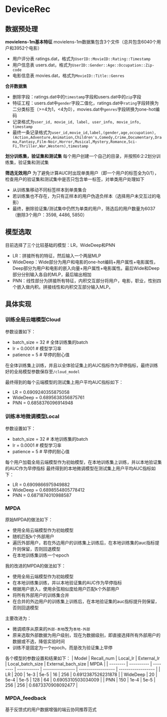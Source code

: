# DeviceRec

## 数据预处理
**movielens-1m基本特征**
movielens-1m数据集包含3个文件（总共包含6040个用户和3952个电影）
- 用户评分表 ratings.dat，格式为`UserID::MovieID::Rating::Timestamp`
- 用户信息表 users.dat，格式为`UserID::Gender::Age::Occupation::Zip-code`
- 电影信息表 movies.dat，格式为`MovieID::Title::Genres`

**合并数据集**
- 删除字段：ratings.dat中的`timestamp`字段和users.dat中的`zip`字段
- 特征工程：users.dat中`gender`字段二值化，ratings.dat中`rating`字段转换为二分类标签（>=4为1，<4为0），movies.dat中`genres`字段转换为one-hot编码
- 记录格式为`user_id, movie_id, label, user_info, movie_info, timestamp`
- 最终一条记录格式为`user_id,movie_id,label,(gender,age,occupation),(Action,Adventure,Animation,Children's,Comedy,Crime,Documentary,Drama,Fantasy,Film-Noir,Horror,Musical,Mystery,Romance,Sci-Fi,Thriller,War,Western),timestamp`

**划分训练集，验证集和测试集**
每个用户创建一个自己的目录，并按照6:2:2划分训练集，验证集和测试集

**筛选无效用户**
为了避免计算AUC时出现单类用户（即一个用户的标签全为0/1），检查用户的验证集和测试集中是否只包含单一标签，对单类用户处理如下
- 从训练集移动不同标签样本到单类集合
- 若训练集也不存在，为只有正样本的用户伪造负样本（选择用户未交互过的电影）
- 最终，删除验证集/测试集中仍然为单类的用户，筛选后的用户数量为6037（删除3个用户：3598, 4486, 5850）

## 模型选取
目前选择了三个比较基础的模型：LR，WideDeep和PNN
- LR：拼接所有的特征，然后输入一个两层MLP
- WideDeep：Wide部分为用户和电影的one-hot编码+用户属性+电影属性，Deep部分为用户和电影的嵌入向量+用户属性+电影属性。最后Wide和Deep部分分别输入各自的MLP，最后输出相加
- PNN：线性部分为拼接所有特征，内积交互部分将用户，电影，职业，性别四个嵌入做内积。拼接线性和内积交互部分输入MLP。

## 具体实现
### 训练全局云端模型Cloud
参数设置如下：
- batch_size = 32   # 全体训练集的batch
- lr = 0.0001       # 模型学习率
- patience = 5      # 早停的耐心值

在全体训练集上训练，并且以全体验证集上的AUC指标作为早停指标，最终训练好的全局模型参数保存至`/cloud_model`

最终得到的每个云端模型的测试集上用户平均AUC指标如下：
- LR = 0.6909240355875058
- WideDeep = 0.6895638356875761
- PNN = 0.6858376096914948

### 训练本地微调模型Local
参数设置如下：
- batch_size = 32   # 本地训练集的batch
- lr = 0.0001       # 模型学习率
- patience = 5      # 早停的耐心值

每个用户加载全局云端模型作为初始模型，在本地训练集上训练，并以本地验证集的AUC作为早停指标
最终得到的本地微调模型在测试集上用户平均AUC指标如下：
- LR = 0.6909866975949882
- WideDeep = 0.6898554805778412
- PNN = 0.6871874010988587

### MPDA
原始MPDA的做法如下：
- 使用全局云端模型作为初始模型
- 随机匹配k个外部用户
- 遍历外部用户，若在外边用户的训练集上训练后，在本地训练集的auc指标提升则保留，否则回退模型
- 在本地训练集训练一个epoch

我的改进的MPDA的做法如下：
- 使用全局云端模型作为初始模型
- 在本地训练集训练，并以本地验证集的AUC作为早停指标
- 根据用户嵌入，使用余弦相似度给用户匹配k个外部用户
- 将所有外部用户的训练集合并
- 在合并的外边用户的训练集上训练后，在本地验证集的auc指标提升则保留，否则回退模型

主要改进为：
- 微调顺序从原来的`外部-本地`改为`本地-外部`
- 原来选取外部数据为用户级别，现在为数据级别，即直接选择所有外部用户的数据或不选，降低实验时间
- 训练不是固定为一个epoch，而是改为验证集上早停

各个模型的参数设置和结果如下：
| Model    | Recall_num | Local_lr | External_lr | Local_batch_size | External_bach_size | MPDA               |
| -------- | ---------- | -------- | ----------- | ---------------- | ------------------ | ------------------ |
| LR       | 200        | 1e-3     | 5e-5        | 16               | 256                | 0.6912387526231878 |
| WideDeep | 20         | 5e-4     | 5e-5        | 128              | 64                 | 0.6905310503034009 |
| PNN      | 150        | 1e-4     | 5e-5        | 256              | 256                | 0.6873370908092477 |

### MPDA_feedback
基于反馈式的用户数据增强的端云协同推荐范式
